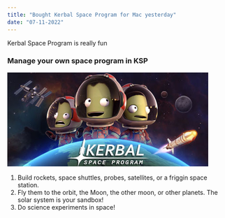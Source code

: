 ```yaml
---
title: "Bought Kerbal Space Program for Mac yesterday"
date: "07-11-2022"
---
```


Kerbal Space Program is really fun

### Manage your own space program in KSP

![Kerbal Space Program poster](./KSP.jpeg)

1. Build rockets, space shuttles, probes, satellites, or a friggin space station.
2. Fly them to the orbit, the Moon, the other moon, or other planets. The solar system is your sandbox!
3. Do science experiments in space!
